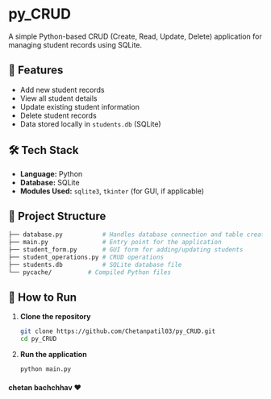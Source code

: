 # py_CRUD

A simple Python-based CRUD (Create, Read, Update, Delete) application for managing student records using SQLite.

## 📌 Features
- Add new student records
- View all student details
- Update existing student information
- Delete student records
- Data stored locally in `students.db` (SQLite)

## 🛠️ Tech Stack
- **Language:** Python
- **Database:** SQLite
- **Modules Used:** `sqlite3`, `tkinter` (for GUI, if applicable)

## 📂 Project Structure
```bash
├── database.py           # Handles database connection and table creation
├── main.py               # Entry point for the application 
├── student_form.py       # GUI form for adding/updating students 
├── student_operations.py # CRUD operations 
├── students.db           # SQLite database file 
└── pycache/          # Compiled Python files
```
## 🚀 How to Run
1. **Clone the repository**
   ```bash
   git clone https://github.com/Chetanpatil03/py_CRUD.git
   cd py_CRUD

2. **Run the application**
   ```bash
   python main.py

#### chetan bachchhav ❤️
